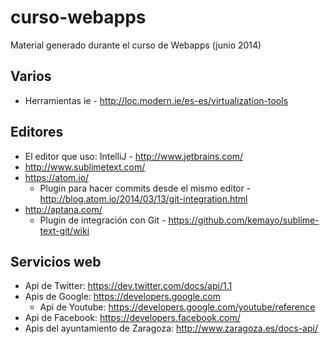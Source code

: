 curso-webapps
=============

Material generado durante el curso de Webapps (junio 2014)


Varios
------
- Herramientas ie - http://loc.modern.ie/es-es/virtualization-tools

Editores
--------
- El editor que uso: IntelliJ - http://www.jetbrains.com/
- http://www.sublimetext.com/
- https://atom.io/
    - Plugin para hacer commits desde el mismo editor - http://blog.atom.io/2014/03/13/git-integration.html
- http://aptana.com/
    - Plugin de integración con Git - https://github.com/kemayo/sublime-text-git/wiki

Servicios web
-------------
- Api de Twitter: https://dev.twitter.com/docs/api/1.1
- Apis de Google: https://developers.google.com
    - Api de Youtube: https://developers.google.com/youtube/reference
- Api de Facebook: https://developers.facebook.com/
- Apis del ayuntamiento de Zaragoza: http://www.zaragoza.es/docs-api/
